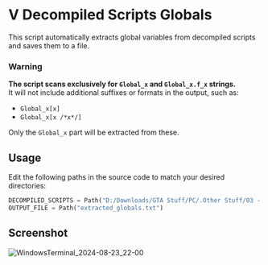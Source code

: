 # V Decompiled Scripts Globals

This script automatically extracts global variables from decompiled scripts and saves them to a file.

### Warning

**The script scans exclusively for `Global_x` and `Global_x.f_x` strings.**<br>
It will not include additional suffixes or formats in the output, such as:
- `Global_x[x]`
- `Global_x[x /*x*/]`

Only the `Global_x` part will be extracted from these.

## Usage

Edit the following paths in the source code to match your desired directories:
```py
DECOMPILED_SCRIPTS = Path("D:/Downloads/GTA Stuff/PC/.Other Stuff/03 - Codding/01 - Decompiled Scripts/v-decompiled-scripts-master")
OUTPUT_FILE = Path("extracted_globals.txt")
```

## Screenshot

![WindowsTerminal_2024-08-23_22-00](https://github.com/user-attachments/assets/091bc98e-1319-484d-bb6f-5c744f1322e8)
